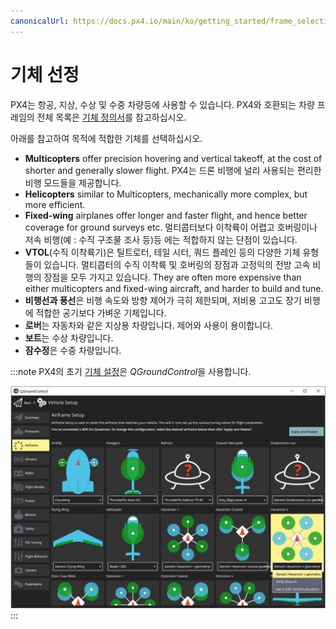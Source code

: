 ```yaml
---
canonicalUrl: https://docs.px4.io/main/ko/getting_started/frame_selection
---
```


# 기체 선정

PX4는 항공, 지상, 수상 및 수중 차량등에 사용할 수 있습니다. PX4와 호환되는 차량 프레임의 전체 목록은 [기체 정의서](../airframes/airframe_reference.md)를 참고하십시오.

아래를 참고하여 목적에 적합한 기체를 선택하십시오.
- **Multicopters** offer precision hovering and vertical takeoff, at the cost of shorter and generally slower flight. PX4는 드론 비행에 널리 사용되는 편리한 비행 모드들을 제공합니다.
- **Helicopters** similar to Multicopters, mechanically more complex, but more efficient.
- **Fixed-wing** airplanes offer longer and faster flight, and hence better coverage for ground surveys etc. 멀티콥터보다 이착륙이 어렵고 호버링이나 저속 비행(예 : 수직 구조물 조사 등)등 에는 적합하지 않는 단점이 있습니다.
- **VTOL**(수직 이착륙기)은 틸트로터, 테일 시터, 쿼드 플레인 등의 다양한 기체 유형들이 있습니다. 멀티콥터의 수직 이착륙 및 호버링의 장점과 고정익의 전방 고속 비행의 장점을 모두 가지고 있습니다. They are often more expensive than either multicopters and fixed-wing aircraft, and harder to build and tune.
- **비행선과 풍선**은 비행 속도와 방향 제어가 극히 제한되며, 저비용 고고도 장기 비행에 적합한 공기보다 가벼운 기체입니다.
- **로버**는 자동차와 같은 지상용 차량입니다. 제어와 사용이 용이합니다.
- **보트**는 수상 차량입니다.
- **잠수정**은 수중 차량입니다.

:::note PX4의 초기 [기체 설정](../config/airframe.md)은 *QGroundControl*을 사용합니다.

![프레임 선택 ](../../assets/qgc/setup/airframe/airframe_px4.jpg) :::
